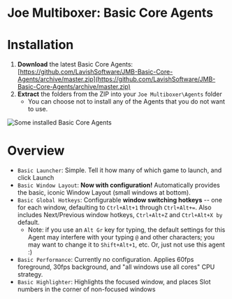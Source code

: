 # Joe Multiboxer: Basic Core Agents

# Installation
1. **Download** the latest Basic Core Agents: [https://github.com/LavishSoftware/JMB-Basic-Core-Agents/archive/master.zip](https://github.com/LavishSoftware/JMB-Basic-Core-Agents/archive/master.zip)
2. **Extract** the folders from the ZIP into your `Joe Multiboxer\Agents` folder
   * You can choose not to install any of the Agents that you do not want to use.

![Some installed Basic Core Agents](https://cdn.discordapp.com/attachments/780248201638838302/780847652396990474/unknown.png)

# Overview

* `Basic Launcher`: Simple. Tell it how many of which game to launch, and click Launch
* `Basic Window Layout`: **Now with configuration!** Automatically provides the basic, iconic Window Layout (small windows at bottom).
* `Basic Global Hotkeys`: Configurable **window switching hotkeys** -- one for each window, defaulting to `Ctrl+Alt+1` through `Ctrl+Alt+=`. Also includes Next/Previous window hotkeys, `Ctrl+Alt+Z` and `Ctrl+Alt+X by` default.
  * Note: if you use an `Alt Gr` key for typing, the default settings for this Agent may interfere with your typing `@` and other characters; you may want to change it to `Shift+Alt+1`, etc. Or, just not use this agent :)
* `Basic Performance`: Currently no configuration. Applies 60fps foreground, 30fps background, and "all windows use all cores" CPU strategy.
* `Basic Highlighter`: Highlights the focused window, and places Slot numbers in the corner of non-focused windows

